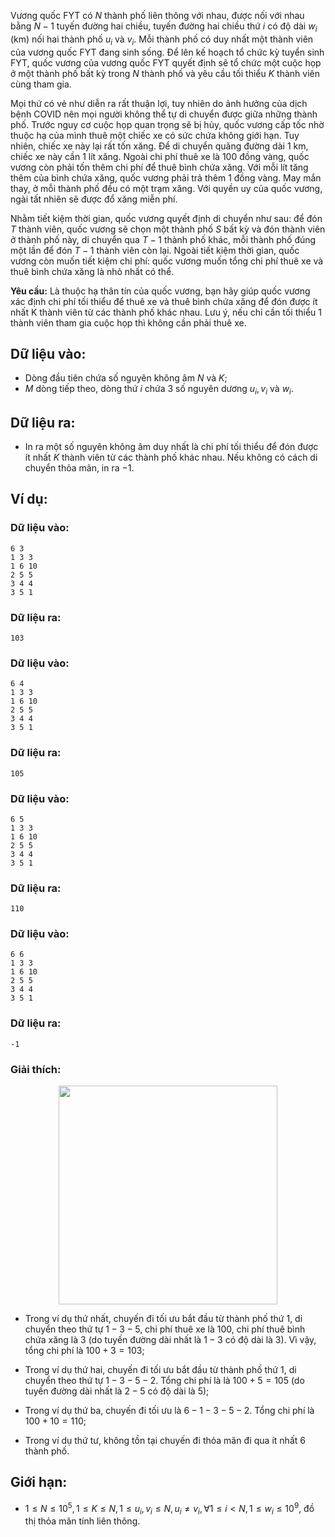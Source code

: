 <!--**<center>NGUỒN: Free Contest FYT Code Cup Day 2</center>**-->

Vương quốc FYT có $N$ thành phố liên thông với nhau, được nối với nhau bằng $N −1$ tuyến đường hai chiều, tuyến đường hai chiều thứ $i$ có độ dài $w_i$ (km) nối hai thành phố $u_i$ và $v_i$. Mỗi thành phố có duy nhất một thành viên của vương quốc FYT đang sinh sống. Để lên kế hoạch tổ chức kỳ tuyển sinh FYT, quốc vương của vương quốc FYT quyết định sẽ tổ chức một cuộc họp ở một thành phố bất kỳ trong $N$ thành phố và yêu cầu tối thiểu $K$ thành viên cùng tham gia.

Mọi thứ có vẻ như diễn ra rất thuận lợi, tuy nhiên do ảnh hưởng của dịch bệnh COVID nên mọi người không thể tự di chuyển được giữa những thành phố. Trước nguy cơ cuộc họp quan trọng sẽ bị hủy, quốc vương cấp tốc nhờ thuộc hạ của mình thuê một chiếc xe có sức chứa không giới hạn. Tuy nhiên, chiếc xe này lại rất tốn xăng. Để di chuyển quãng đường dài $1$ km, chiếc xe này cần $1$ lít xăng. Ngoài chi phí thuê xe là $100$ đồng vàng, quốc vương còn phải tốn thêm chi phí để thuê bình chứa xăng. Với mỗi lít tăng thêm của bình chứa xăng, quốc vương phải trả thêm $1$ đồng vàng. May mắn thay, ở mỗi thành phố đều có một trạm xăng. Với quyền uy của quốc vương, ngài tất nhiên sẽ được đổ xăng miễn phí.

Nhằm tiết kiệm thời gian, quốc vương quyết định di chuyển như sau: để đón $T$ thành viên, quốc vương sẽ chọn một thành phố $S$ bất kỳ và đón thành viên ở thành phố này, di chuyển qua $T − 1$ thành phố khác, mỗi thành phố đúng một lần để đón $T − 1$ thành viên còn lại. Ngoài tiết kiệm thời gian, quốc vương còn muốn tiết kiệm chi phí: quốc vương muốn tổng chi phí thuê xe và thuê bình chứa xăng là nhỏ nhất có thể.

**Yêu cầu:** Là thuộc hạ thân tín của quốc vương, bạn hãy giúp quốc vương xác định chi phí tối thiểu để thuê xe và thuê bình chứa xăng để đón được ít nhất K thành viên từ các thành phố khác nhau. Lưu ý, nếu chỉ cần tối thiểu $1$ thành viên tham gia cuộc họp thì không cần phải thuê xe.

## Dữ liệu vào:
- Dòng đầu tiên chứa số nguyên không âm $N$ và $K$;
- $M$ dòng tiếp theo, dòng thứ $i$ chứa $3$ số nguyên dương $u_i, v_i$ và $w_i$.

## Dữ liệu ra:
- In ra một số nguyên không âm duy nhất là chi phí tối thiểu để đón được ít nhất $K$ thành viên từ các thành phố khác nhau. Nếu không có cách di chuyển thỏa mãn, in ra $-1$.

## Ví dụ:
### Dữ liệu vào:
```
6 3
1 3 3
1 6 10
2 5 5
3 4 4
3 5 1
```

### Dữ liệu ra:
```
103
```

### Dữ liệu vào:
```
6 4
1 3 3
1 6 10
2 5 5
3 4 4
3 5 1
```

### Dữ liệu ra:
```
105
```

### Dữ liệu vào:
```
6 5
1 3 3
1 6 10
2 5 5
3 4 4
3 5 1
```

### Dữ liệu ra:
```
110
```

### Dữ liệu vào:
```
6 6
1 3 3
1 6 10
2 5 5
3 4 4
3 5 1
```

### Dữ liệu ra:
```
-1
```

### Giải thích:
<center><img src="/images/problems/2350/KMEMBER.png" width="350px" /></center>

- Trong ví dụ thứ nhất, chuyến đi tối ưu bắt đầu từ thành phố thứ $1$, di chuyển theo thứ tự $1-3-5$, chi phí thuê xe là $100$, chi phí thuê bình chứa xăng là $3$ (do tuyến đường dài nhất là $1-3$ có độ dài là $3$). Vì vậy, tổng chi phí là $100+3=103$;

- Trong ví dụ thứ hai, chuyến đi tối ưu bắt đầu từ thành phố thứ $1$, di chuyển theo thứ tự $1-3-5-2$. Tổng chi phí là là $100+5=105$ (do tuyến đường dài nhất là $2-5$ có độ dài là $5$);
- Trong ví dụ thứ ba, chuyến đi tối ưu là $6-1-3-5-2$. Tổng chi phí là $100+10=110$;
- Trong ví dụ thứ tư, không tồn tại chuyến đi thỏa mãn đi qua ít nhất $6$ thành phố.

## Giới hạn:
- $1 ≤ N ≤ 10^5, 1 ≤ K ≤ N, 1 ≤ u_i, v_i ≤ N, u_i ≠ v_i, ∀1 ≤ i < N, 1 ≤ w_i ≤ 10^9$, đồ thị thỏa mãn tính liên thông.